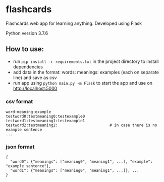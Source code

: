 # flashcards
Flashcards web app for learning anything. Developed using Flask

Python version 3.7.6
## How to use:
 - run `pip install -r requirements.txt` in the project directory to install dependencies
 - add data in the format:
      words: meanings: examples (each on separate line)
   and save as csv
 - run app using `python main.py -m Flask` to start the app and use on [http://localhost:5000](http://localhost:5000)


### csv format

    word:meaning:example
    testword0:testmeaning0:testexample0
    testword1:testmeaning1:testexample1
    testword2:testmeaning2:                       # in case there is no example sentence
    ...


### json format

    {
      "word0": {"meanings": ["meaning0", "meaning1", ...], "example": "example sentence"},
      "word1": {"meanings": ["meaning0", "meaning1", ...]}, ...
    }

